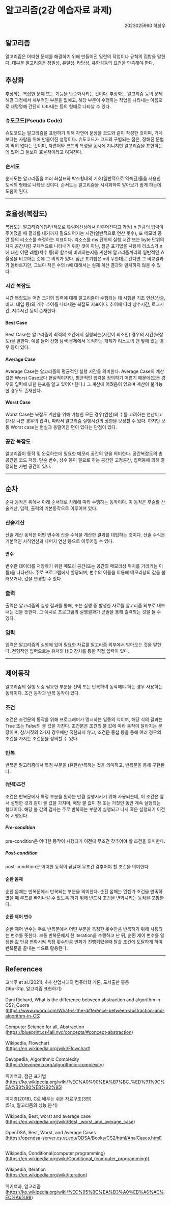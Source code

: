 # 알고리즘(2강 예습자료 과제)
<span style="display: inline-block; width: 100%; text-align: right;">2023025990 하창우</span>
<!--Q. 예습자료를 바탕으로 각 용어들에 대해서 본인이 탐구한 내용들을 바탕으로 3문장 이내로 정의할 것.-->

## **알고리즘**
알고리즘은 어떠한 문제를 해결하기 위해 만들어진 일련의 작업이나 규칙의 집합을 말한다.
대부분 알고리즘은 정밀성, 유일성, 타당성, 유한성등의 요건을 만족해야 한다.

## **추상화**
추상화는 복잡한 문제 또는 기능을 단순화시키는 것이다. 추상화는 알고리즘 등의 문제해결 과정에서 세부적인 부분을 없애고, 해당 부분이 수행하는 작업을 나타내는 이름으로 재명명해 간단히 나타내는 등의 형태로 나타날 수 있다. 

### **슈도코드(Pseudo Code)**
슈도코드는 알고리즘을 표현하기 위해 자연어 문장을 코드와 같이 작성한 것이며, 기계보다는 사람을 위해 만들어진 설명이다. 슈도코드가 코드와 구별되는 점은, 정해진 문법이 딱히 없다는 것이며, 자연어와 코드의 특성을 동시에 지니지만 알고리즘을 표현하는데 있어 그 둘보다 효율적이라고 여겨진다.

### **순서도**
순서도는 알고리즘을 여러 화살표와 박스형태의 기호(일반적으로 약속된)들을 사용한 도식의 형태로 나타낸 것이다. 순서도는 알고리즘을 시각화하여 알아보기 쉽게 하는데 도움이 된다.

---

## **효율성(복잡도)**
복잡도는 알고리즘에(일반적으로 튜링머신상에서 이루어진다고 가정) n 만큼의 입력이 주어졌을 때 결과를 내기까지 필요되어지는 시간(일반적으로 연산 횟수), 또 메모리 공간 등의 리소스를 측정하는 지표이다. 리소스를 ms 단위의 실행 시간 또는 byte 단위의 차지 공간처럼 구체적으로 나타내기 위한 것이 아닌, 점근 표기법을 사용해 리소스가 n에 대한 어떤 레벨(차수 등)의 함수에 비례하는지를 계산해 알고리즘끼리의 일반적인 효율성을 비교하는 것에 그 의의가 있다. 점근 표기법은 n이 무한대로 간다면 그 비교결과가 올바르지만, 그보다 작은 수의 n에 대해서는 실제 계산 결과와 일치하지 않을 수 있다.

### **시간 복잡도**
시간 복잡도는 어떤 크기의 입력에 대해 알고리즘이 수행되는 데 시행된 기초 연산(산술, 비교, 대입 등)의 개수 추이를 나타내는 복잡도 지표이다.
추이에 따라 상수시간, 로그시간, 지수시간 등이 존재한다.
<!--add random access machine?-->
#### **Best Case**
<!--https://devopedia.org/algorithmic-complexity for 3 below-->
Best Case는 알고리즘이 최적의 조건에서 실행되는(시간이 최소인) 경우의 시간(복잡도)을 말한다. 예를 들어 선형 탐색 문제에서 목적하는 개체가 리스트의 맨 앞에 있는 경우 등이 있다.

#### **Average Case**
Average Case는 알고리즘의 평균적인 실행 시간을 의미한다.
Average Case의 계산값은 Worst Case보다 현실적이지만, 평균적인 입력을 정의하기 어렵기 때문에(모든 경우의 입력에 대한 분포를 알고 있어야 한다.) 그 계산에 어려움이 있으며 계산이 불가능한 경우도 존재한다.

#### **Worst Case**
Worst Case는 복잡도 계산을 위해 가능한 모든 경우(연산)의 수를 고려하는 연산이고(가장 나쁜 경우의 입력), 따라서 알고리즘 실행시간의 상한을 보장할 수 있다.
하지만 보통 Worst case는 현실과 동떨어진 면이 있다는 단점이 있다.

### **공간 복잡도**
알고리즘이 동작 및 완료하는데 필요한 메모리 공간의 양을 의미한다.
공간복잡도의 총 공간은 코드 저장, 단순 변수, 상수 등이 필요로 하는 공간인 고정공간, 입력등에 의해 결정되는 가변 공간이 있다.

---

## **순차**
순차 동작은 위에서 아래 순서대로 차례에 따라 수행하는 동작이다.
이 동작은 후술할 산술계산, 입력, 출력의 기본동작으로 이루어져 있다.
### **산술계산**
산술 계산 동작은 어떤 변수에 산술 수식을 계산한 결과를 대입하는 것이다.
산술 수식은 기본적인 사칙연산과 나머지 연산 등으로 이루어질 수 있다.

#### **변수**
변수란 데이터를 저장하기 위한 메모리 공간(또는 공간의 메모리상 위치를 가리키는 이름)을 나타낸다.
주로 프로그램에서 할당되며, 변수의 이름을 이용해 메모리상의 값을 불러오거나, 값을 변경할 수 있다.
### **출력**
출력은 알고리즘의 실행 결과를 통해, 또는 실행 중 발생한 자료를 알고리즘 외부로 내보내는 것을 뜻한다. 그 예시로 프로그램의 실행결과가 콘솔을 통해 출력되는 것을 들 수 있다.
### **입력**
입력은 알고리즘의 실행에 있어 필요한 자료를 알고리즘 외부에서 받아오는 것을 말한다. 전형적인 입력으로는 유저의 HID 장치를 통한 직접 입력이 있다.

---

## **제어동작**
알고리즘의 실행 도중 필요한 부분을 선택 또는 반복하여 동작해야 하는 경우 사용하는 동작이다. 조건 동작과 반복 동작이 있다.
### **조건**
조건은 조건문의 동작을 위해 프로그래머가 명시하는 일종의 식이며, 해당 식의 결과는 True 또는 False의 불 값을 가진다.
조건문은 조건의 불 값에 따라 동작이 달라지는 문장이며, 참/거짓의 2가지 경우에만 국한되지 않고, 조건문 중첩 등을 통해 여러 경우의 조건을 가지는 조건문을 정의할 수 있다.
### **반복**
반복은 알고리즘에서 특정 부분을 (유한)반복하는 것을 의미하고, 반복문을 통해 구현된다.
#### **(반복)조건**
조건은 반복문에서 특정 부분을 원하는 만큼 실행시키기 위해 사용되는데, 이 조건은 앞서 설명한 것과 같이 불 값을 가지며, 해당 불 값이 참 또는 거짓인 동안 계속 실행되는 형태이다. 해당 불 값의 검사는 주로 반복하는 부분이 실행되고 나서 혹은 실행되기 이전에 시행된다.
##### **Pre-condition**
pre-condition은 어떠한 동작이 시행되기 이전에 무조건 갖추어야 할 조건을 의미한다.
##### **Post-condition**
post-condition은 어떠한 동작이 끝날때 무조건 갖추어야 할 조건을 의미한다.
#### **순환 몸체**
순환 몸체는 반복문에서 반복되는 부분을 의미한다. 순환 몸체는 언젠가 조건을 만족하였을 때 루프를 빠져나갈 수 있도록 하기 위해 반드시 조건을 변화시키는 동작을 포함한다.
#### **순환 제어 변수**
순환 제어 변수는 주로 반복문에서 어떤 부분을 특정한 횟수만큼 반복하기 위해 사용되는 변수를 뜻한다. 보통 반복문에서 한 iteration을 수행하고 난 뒤, 순환 제어 변수를 일정한 값 만큼 변화시켜 특정 횟수만큼 변화가 진행되었을때 탈출 조건에 도달하게 하여 반복문을 끝내는 식으로 활용된다.

---

## References 
<!--ref format
i_stated_something.<sup>[1](#footnote_1)</sup>
<a name="footnote_1">1.</a> someone, (yyyy,mm,dd). titletitle. site.
link
-->

고석주 et al.(2021), 4차 산업시대의 컴퓨터학 개론, 도서출판 홍릉</br>
(16p-31p, 알고리즘 표현하기)
</br></br>
Dani Richard, What is the difference between abstraction and algorithm in CS?, Quora</br>
(https://www.quora.com/What-is-the-difference-between-abstraction-and-algorithm-in-CS)
</br></br>
Computer Science for all, Abstraction</br>
(https://blueprint.cs4all.nyc/concepts/#concept-abstraction)
</br></br>
Wikipedia, Flowchart</br>
(https://en.wikipedia.org/wiki/Flowchart)
</br></br>
Devopedia, Algorithmic Complexity</br>
(https://devopedia.org/algorithmic-complexity)
</br></br>
위키백과, 점근 표기법</br>
(https://ko.wikipedia.org/wiki/%EC%A0%90%EA%B7%BC_%ED%91%9C%EA%B8%B0%EB%B2%95)
</br></br>
이지영(2018), C로 배우는 쉬운 자료구조(3판)</br>
(51p, 알고리즘의 성능 분석)
</br></br>
Wikipedia, Best, worst and average case</br>
(https://en.wikipedia.org/wiki/Best,_worst_and_average_case)
</br></br>
OpenDSA, Best, Worst, and Average Cases</br>
(https://opendsa-server.cs.vt.edu/ODSA/Books/CS2/html/AnalCases.html)
</br></br>

Wikipedia, Conditional(computer programming) </br>
(https://en.wikipedia.org/wiki/Conditional_(computer_programming))
</br></br>
Wikipedia, Iteration</br>
(https://en.wikipedia.org/wiki/Iteration)
</br></br>
위키백과, 알고리즘</br>
(https://ko.wikipedia.org/wiki/%EC%95%8C%EA%B3%A0%EB%A6%AC%EC%A6%98)
</br></br>